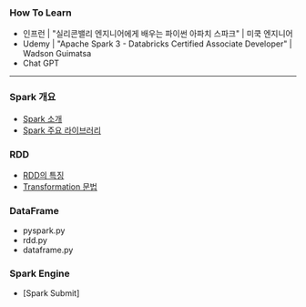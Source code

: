 ### How To Learn 
- 인프런 | "실리콘밸리 엔지니어에게 배우는 파이썬 아파치 스파크" | 미쿡 엔지니어
- Udemy | "Apache Spark 3 - Databricks Certified Associate Developer" | Wadson Guimatsa
- Chat GPT
***
### Spark 개요
- [Spark 소개](https://github.com/toughcookieseohui/To-learn-Spark/wiki/Spark-%EC%86%8C%EA%B0%9C)
- [Spark 주요 라이브러리](https://github.com/toughcookieseohui/To-learn-Spark/wiki/Spark-%EC%A3%BC%EC%9A%94-%EB%9D%BC%EC%9D%B4%EB%B8%8C%EB%9F%AC%EB%A6%AC)
### RDD
- [RDD의 특징](https://github.com/toughcookieseohui/To-learn-Spark/wiki/RDD%EC%9D%98-%ED%8A%B9%EC%A7%95)
- [Transformation 문법](https://github.com/toughcookieseohui/To-learn-Spark/wiki/Transformation-%EB%AC%B8%EB%B2%95)
### DataFrame
- pyspark.py
- rdd.py
- dataframe.py
### Spark Engine
- [Spark Submit]
